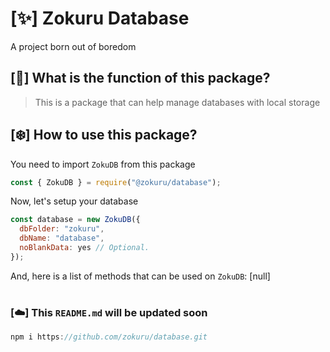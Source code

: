 # [✨] Zokuru Database
A project born out of boredom

## [💫] What is the function of this package?
> This is a package that can help manage databases with local storage

## [❄️] How to use this package?
You need to import `ZokuDB` from this package
```js
const { ZokuDB } = require("@zokuru/database");
```
Now, let's setup your database
```js
const database = new ZokuDB({
  dbFolder: "zokuru",
  dbName: "database",
  noBlankData: yes // Optional.
});
```
And, here is a list of methods that can be used on `ZokuDB`:
[null]

# 
### [☁️] This `README.md` will be updated soon
```js
npm i https://github.com/zokuru/database.git
```
